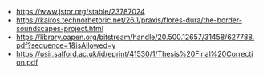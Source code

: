 - https://www.jstor.org/stable/23787024
- https://kairos.technorhetoric.net/26.1/praxis/flores-dura/the-border-soundscapes-project.html
- https://library.oapen.org/bitstream/handle/20.500.12657/31458/627788.pdf?sequence=1&isAllowed=y
- https://usir.salford.ac.uk/id/eprint/41530/1/Thesis%20Final%20Correction.pdf